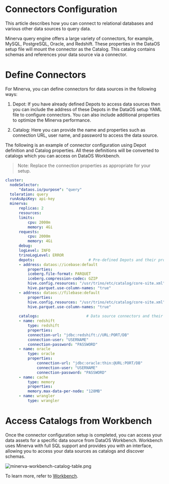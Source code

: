 # Connectors Configuration

This article describes how you can connect to relational databases and various other data sources to query data.

Minerva query engine offers a large variety of connectors, for example, MySQL, PostgreSQL, Oracle, and Redshift. These properties in the DataOS setup file will mount the connector as the Catalog. This catalog contains schemas and references your data source via a connector.

# Define Connectors

For Minerva, you can define connectors for data sources in the following ways:

1. Depot: If you have already defined Depots to access data sources then you can include the address of these Depots in the DataOS setup YAML file to configure connectors. You can also include additional properties to optimize the Minerva performance.

2. Catalog: Here you can provide the name and properties such as connection URL, user name, and password to access the data source.

The following is an example of connector configuration using Depot definition and Catalog properties. All these definitions will be converted to catalogs which you can access on DataOS Workbench.

> Note: Replace the connection properties as appropriate for your setup.
> 

```yaml
cluster:
  nodeSelector:
      "dataos.io/purpose": "query"
  toleration: query
  runAsApiKey: api-key
  minerva:
      replicas: 2
      resources:
      limits:
          cpu: 2000m
          memory: 4Gi
      requests:
          cpu: 2000m
          memory: 4Gi
      debug:
      logLevel: INFO
      trinoLogLevel: ERROR
      depots:                        # Pre-defined Depots and their properties 
      - address: dataos://icebase:default         
          properties:
          iceberg.file-format: PARQUET
          iceberg.compression-codec: GZIP
          hive.config.resources: "/usr/trino/etc/catalog/core-site.xml"
          hive.parquet.use-column-names: "true"
      - address: dataos://filebase:default
          properties:
          hive.config.resources: "/usr/trino/etc/catalog/core-site.xml"
          hive.parquet.use-column-names: "true"
      
      catalogs:                     # Data source connectors and their properties              
      - name: redshift
          type: redshift
          properties:
          connection-url: "jdbc:redshift://URL:PORT/DB"
          connection-user: "USERNAME"
          connection-password: "PASSWORD"
      - name: oracle
          type: oracle
          properties:
              connection-url: "jdbc:oracle:thin:@URL:PORT/DB"
              connection-user: "USERNAME"
              connection-password: "PASSWORD"
      - name: cache
          type: memory
          properties:
          memory.max-data-per-node: "128MB"
      - name: wrangler
          type: wrangler
```

# Access Catalogs from Workbench

Once the connector configuration setup is completed, you can access your data assets for a specific data source from DataOS Workbench. Workbench uses Minerva with full SQL support and provides you with an interface, allowing you to access your data sources as catalogs and discover schemas.

<img src="Connectors%20Configuration/minerva-workbench-catalog-table.png" 
        alt="minerva-workbench-catalog-table.png"
        style="display: block; margin: auto" />

To learn more, refer to
[Workbench](../../Getting%20Started%20-%20DataOS%20Documentation/Data%20Management%20Capabilities/GUI/GUI%20Applications/Workbench.md).
